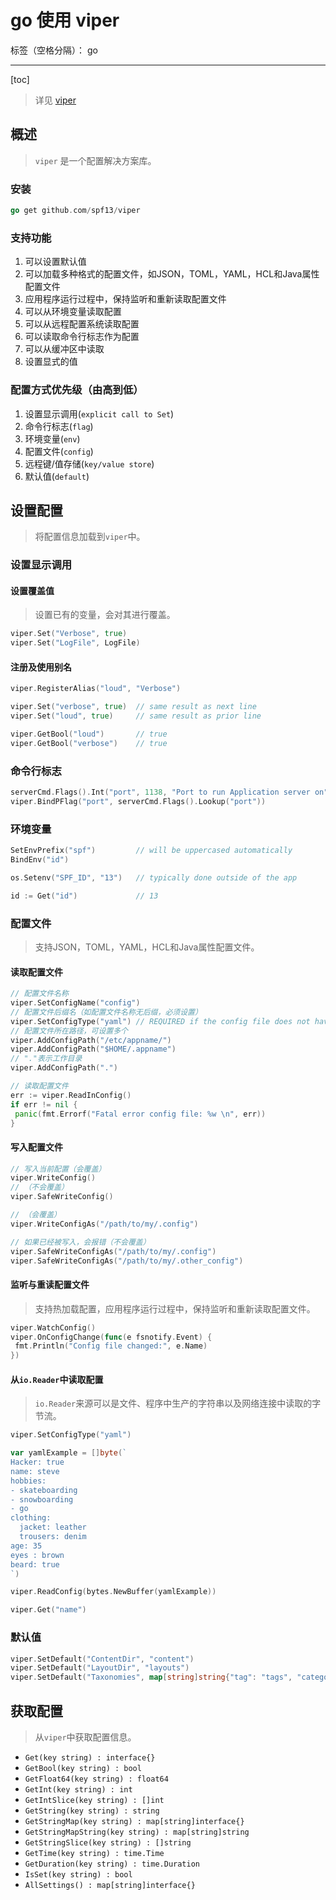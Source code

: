 # go 使用 viper

标签（空格分隔）： go

---

[toc]

> 详见 [viper](https://github.com/spf13/viper)

## 概述

> `viper` 是一个配置解决方案库。

### 安装

```go
go get github.com/spf13/viper
```

### 支持功能

1. 可以设置默认值
1. 可以加载多种格式的配置文件，如JSON，TOML，YAML，HCL和Java属性配置文件
1. 应用程序运行过程中，保持监听和重新读取配置文件
1. 可以从环境变量读取配置
1. 可以从远程配置系统读取配置
1. 可以读取命令行标志作为配置
1. 可以从缓冲区中读取
1. 设置显式的值

### 配置方式优先级（由高到低）

1. 设置显示调用(`explicit call to Set`)
2. 命令行标志(`flag`)
3. 环境变量(`env`)
4. 配置文件(`config`)
5. 远程键/值存储(`key/value store`)
6. 默认值(`default`)

## 设置配置

> 将配置信息加载到`viper`中。

### 设置显示调用

#### 设置覆盖值

> 设置已有的变量，会对其进行覆盖。

```go
viper.Set("Verbose", true)
viper.Set("LogFile", LogFile)
```

#### 注册及使用别名

```go
viper.RegisterAlias("loud", "Verbose")

viper.Set("verbose", true)  // same result as next line
viper.Set("loud", true)     // same result as prior line

viper.GetBool("loud")       // true
viper.GetBool("verbose")    // true
```

### 命令行标志

```go
serverCmd.Flags().Int("port", 1138, "Port to run Application server on")
viper.BindPFlag("port", serverCmd.Flags().Lookup("port"))
```

### 环境变量

```go
SetEnvPrefix("spf")         // will be uppercased automatically
BindEnv("id")

os.Setenv("SPF_ID", "13")   // typically done outside of the app

id := Get("id")             // 13
```

### 配置文件

> 支持JSON，TOML，YAML，HCL和Java属性配置文件。

#### 读取配置文件

```go
// 配置文件名称
viper.SetConfigName("config")
// 配置文件后缀名（如配置文件名称无后缀，必须设置）
viper.SetConfigType("yaml") // REQUIRED if the config file does not have the extension in the name
// 配置文件所在路径，可设置多个
viper.AddConfigPath("/etc/appname/")   
viper.AddConfigPath("$HOME/.appname")
// "."表示工作目录
viper.AddConfigPath(".")

// 读取配置文件
err := viper.ReadInConfig()
if err != nil {
 panic(fmt.Errorf("Fatal error config file: %w \n", err))
}
```

#### 写入配置文件

```go
// 写入当前配置（会覆盖）
viper.WriteConfig()
// （不会覆盖）
viper.SafeWriteConfig()

// （会覆盖）
viper.WriteConfigAs("/path/to/my/.config")

// 如果已经被写入，会报错（不会覆盖）
viper.SafeWriteConfigAs("/path/to/my/.config")
viper.SafeWriteConfigAs("/path/to/my/.other_config")
```

#### 监听与重读配置文件

> 支持热加载配置，应用程序运行过程中，保持监听和重新读取配置文件。

```go
viper.WatchConfig()
viper.OnConfigChange(func(e fsnotify.Event) {
 fmt.Println("Config file changed:", e.Name)
})
```

#### 从`io.Reader`中读取配置

> `io.Reader`来源可以是文件、程序中生产的字符串以及网络连接中读取的字节流。

```go
viper.SetConfigType("yaml") 

var yamlExample = []byte(`
Hacker: true
name: steve
hobbies:
- skateboarding
- snowboarding
- go
clothing:
  jacket: leather
  trousers: denim
age: 35
eyes : brown
beard: true
`)

viper.ReadConfig(bytes.NewBuffer(yamlExample))

viper.Get("name") 
```

### 默认值

```go
viper.SetDefault("ContentDir", "content")
viper.SetDefault("LayoutDir", "layouts")
viper.SetDefault("Taxonomies", map[string]string{"tag": "tags", "category": "categories"})
```

## 获取配置

> 从`viper`中获取配置信息。

- `Get(key string) : interface{}`
- `GetBool(key string) : bool`
- `GetFloat64(key string) : float64`
- `GetInt(key string) : int`
- `GetIntSlice(key string) : []int`
- `GetString(key string) : string`
- `GetStringMap(key string) : map[string]interface{}`
- `GetStringMapString(key string) : map[string]string`
- `GetStringSlice(key string) : []string`
- `GetTime(key string) : time.Time`
- `GetDuration(key string) : time.Duration`
- `IsSet(key string) : bool`
- `AllSettings() : map[string]interface{}`
